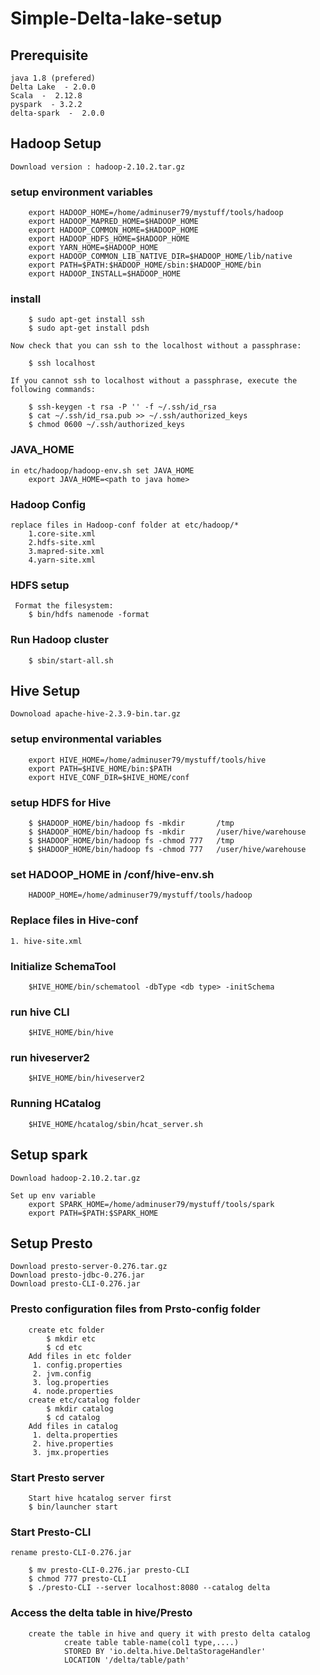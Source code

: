 # Simple-Delta-lake-setup

## Prerequisite

    java 1.8 (prefered)
    Delta Lake  - 2.0.0
    Scala  -  2.12.8
    pyspark  - 3.2.2
    delta-spark  -  2.0.0

## Hadoop Setup

    Download version : hadoop-2.10.2.tar.gz

### setup environment variables

        export HADOOP_HOME=/home/adminuser79/mystuff/tools/hadoop
        export HADOOP_MAPRED_HOME=$HADOOP_HOME
        export HADOOP_COMMON_HOME=$HADOOP_HOME
        export HADOOP_HDFS_HOME=$HADOOP_HOME
        export YARN_HOME=$HADOOP_HOME
        export HADOOP_COMMON_LIB_NATIVE_DIR=$HADOOP_HOME/lib/native
        export PATH=$PATH:$HADOOP_HOME/sbin:$HADOOP_HOME/bin
        export HADOOP_INSTALL=$HADOOP_HOME

### install

        $ sudo apt-get install ssh
        $ sudo apt-get install pdsh

    Now check that you can ssh to the localhost without a passphrase:

        $ ssh localhost

    If you cannot ssh to localhost without a passphrase, execute the following commands:
        
        $ ssh-keygen -t rsa -P '' -f ~/.ssh/id_rsa
        $ cat ~/.ssh/id_rsa.pub >> ~/.ssh/authorized_keys
        $ chmod 0600 ~/.ssh/authorized_keys


### JAVA_HOME
    
    in etc/hadoop/hadoop-env.sh set JAVA_HOME
        export JAVA_HOME=<path to java home>

### Hadoop Config
    
    replace files in Hadoop-conf folder at etc/hadoop/*
        1.core-site.xml
        2.hdfs-site.xml
        3.mapred-site.xml
        4.yarn-site.xml

### HDFS setup
     
     Format the filesystem:
        $ bin/hdfs namenode -format

### Run Hadoop cluster
        
        $ sbin/start-all.sh

## Hive Setup
    
    Downoload apache-hive-2.3.9-bin.tar.gz

### setup environmental variables
        
        export HIVE_HOME=/home/adminuser79/mystuff/tools/hive
        export PATH=$HIVE_HOME/bin:$PATH
        export HIVE_CONF_DIR=$HIVE_HOME/conf

### setup HDFS for Hive
        
        $ $HADOOP_HOME/bin/hadoop fs -mkdir       /tmp
        $ $HADOOP_HOME/bin/hadoop fs -mkdir       /user/hive/warehouse
        $ $HADOOP_HOME/bin/hadoop fs -chmod 777   /tmp
        $ $HADOOP_HOME/bin/hadoop fs -chmod 777   /user/hive/warehouse

### set HADOOP_HOME in /conf/hive-env.sh
        
        HADOOP_HOME=/home/adminuser79/mystuff/tools/hadoop

### Replace files in Hive-conf
    
    1. hive-site.xml

### Initialize SchemaTool
      
        $HIVE_HOME/bin/schematool -dbType <db type> -initSchema

### run hive CLI
        
        $HIVE_HOME/bin/hive

### run hiveserver2
       
        $HIVE_HOME/bin/hiveserver2

### Running HCatalog
       
        $HIVE_HOME/hcatalog/sbin/hcat_server.sh

## Setup spark

    Download hadoop-2.10.2.tar.gz

    Set up env variable
        export SPARK_HOME=/home/adminuser79/mystuff/tools/spark
        export PATH=$PATH:$SPARK_HOME

## Setup Presto

    Download presto-server-0.276.tar.gz
    Download presto-jdbc-0.276.jar    
    Download presto-CLI-0.276.jar    

### Presto configuration files from Prsto-config folder
      
        create etc folder
            $ mkdir etc
            $ cd etc
        Add files in etc folder
         1. config.properties  
         2. jvm.config  
         3. log.properties  
         4. node.properties
        create etc/catalog folder
            $ mkdir catalog
            $ cd catalog
        Add files in catalog
         1. delta.properties
         2. hive.properties
         3. jmx.properties

### Start Presto server
        
        Start hive hcatalog server first
        $ bin/launcher start

### Start Presto-CLI

    rename presto-CLI-0.276.jar

        $ mv presto-CLI-0.276.jar presto-CLI
        $ chmod 777 presto-CLI
        $ ./presto-CLI --server localhost:8080 --catalog delta

### Access the delta table in hive/Presto

        create the table in hive and query it with presto delta catalog
                create table table-name(col1 type,....)
                STORED BY 'io.delta.hive.DeltaStorageHandler'
                LOCATION '/delta/table/path'

